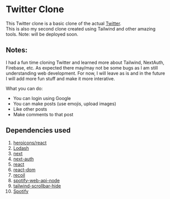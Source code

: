 # Twitter Clone

This Twitter clone is a basic clone of the actual [Twitter](https://twitter.com/). </br>
This is also my second clone created using Tailwind and other amazing tools. Note: will be deployed soon.

## Notes:

I had a fun time cloning Twitter and learned more about Tailwind, NextAuth, Firebase, etc. As expected there may/may not be some bugs
as I am still understanding web development. For now, I will leave as is and in the future I will add more fun stuff and make it more
interative. <br>

What you can do: 
- You can login using Google
- You can make posts (use emojis, upload images)
- Like other posts
- Make comments to that post

## Dependencies used

1. [heroicons/react](https://github.com/tailwindlabs/heroicons)
2. [Lodash](https://lodash.com/)
3. [next](https://nextjs.org/)
4. [next-auth](https://next-auth.js.org/)
5. [react](https://reactjs.org/)
6. [react-dom](https://reactjs.org/docs/react-dom.html)
7. [recoil](https://recoiljs.org/)
8. [spotify-web-api-node](https://github.com/thelinmichael/spotify-web-api-node)
9. [tailwind-scrollbar-hide](https://www.npmjs.com/package/tailwind-scrollbar-hide)
10. [Spotify](https://www.spotify.com/us/)